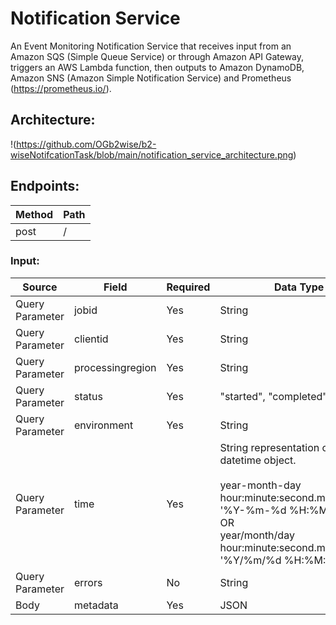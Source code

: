 # Notification Service

An Event Monitoring Notification Service that receives input from an Amazon SQS (Simple Queue Service) or through Amazon API Gateway, triggers an AWS Lambda function, then outputs to Amazon DynamoDB, Amazon SNS (Amazon Simple Notification Service) and Prometheus (https://prometheus.io/).


## Architecture:
!(https://github.com/OGb2wise/b2-wiseNotifcationTask/blob/main/notification_service_architecture.png)

## Endpoints:

Method | Path
------------ | -------------
post | /

### Input:

Source | Field | Required | Data Type
------------ | ------------- | ------------- | -------------
Query Parameter | jobid | Yes | String
Query Parameter | clientid | Yes | String
Query Parameter | processingregion | Yes | String
Query Parameter | status | Yes | "started", "completed", "failed"
Query Parameter | environment | Yes | String
Query Parameter | time | Yes | String representation of a datetime object.<br><br>year-month-day hour:minute:second.microsecond<br>'%Y-%m-%d %H:%M:%S.%f'<br>OR<br>year/month/day hour:minute:second.microsecond<br>'%Y/%m/%d %H:%M:%S.%f'
Query Parameter | errors | No | String
Body | metadata | Yes | JSON
